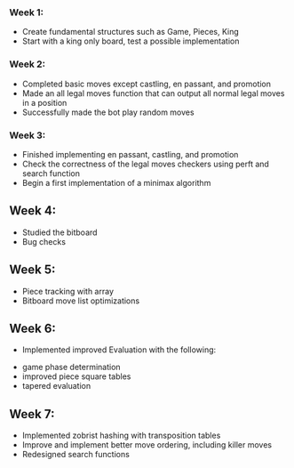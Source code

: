 ### Week 1:
- Create fundamental structures such as Game, Pieces, King
- Start with a king only board, test a possible implementation

### Week 2:
- Completed basic moves except castling, en passant, and promotion
- Made an all legal moves function that can output all normal legal moves in a position
- Successfully made the bot play random moves

### Week 3:
- Finished implementing en passant, castling, and promotion
- Check the correctness of the legal moves checkers using perft and search function
- Begin a first implementation of a minimax algorithm

## Week 4:
- Studied the bitboard
- Bug checks

## Week 5:
- Piece tracking with array
- Bitboard move list optimizations

## Week 6:
- Implemented improved Evaluation with the following:
 * game phase determination
 * improved piece square tables
 * tapered evaluation

## Week 7:
- Implemented zobrist hashing with transposition tables
- Improve and implement better move ordering, including killer moves
- Redesigned search functions
